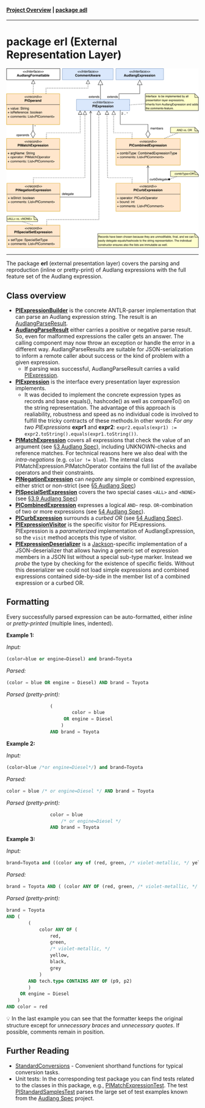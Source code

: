 #### [Project Overview](../../../../../../../README.md) | [package adl](../README.md)
----

# package erl (External Representation Layer)

![erl-overview](./erl.svg)

----

The package **erl** (external presentation layer) covers the parsing and reproduction (inline or pretty-print) of Audlang expressions with the full feature set of the Audlang expression.

## Class overview

 * **[PlExpressionBuilder](PlExpressionBuilder.java)** is the concrete ANTLR-parser implementation that can parse an Audlang expression string. The result is an [AudlangParseResult](AudlangParseResult.java).
 * **[AudlangParseResult](AudlangParseResult.java)** either carries a positive or negative parse result. So, even for malformed expressions the caller gets an answer. The calling component may now throw an exception or handle the error in a different way. AudlangParseResults are suitable for JSON-serialization to inform a remote caller about success or the kind of problem with a given expression.
   * If parsing was successful, AudlangParseResult carries a valid [PlExpression](PlExpression.java).
 * **[PlExpression](PlExpression.java)** is the interface every presentation layer expression implements.
   * It was decided to implement the concrete expression types as records and base equals(), hashcode() as well as compareTo() on the string representation. The advantage of this approach is realiability, robustness and speed as no individual code is involved to fulfill the tricky contracts of these methods.In other words: *For any two PlExpressions* **expr1** and **expr2**: `expr2.equals(expr1) := expr2.toString().equals(expr1.toString())`.
 * **[PlMatchExpression](PlMatchExpression.java)** covers all expressions that check the value of an argument (see [§3 Audlang Spec](https://github.com/KarlEilebrecht/audlang-spec/blob/main/doc/AudienceDefinitionLanguageSpecification.md#5-negation)), including UNKNOWN-checks and reference matches. For technical reasons here we also deal with the *intra-negations* (e.g. `color != blue`). The internal class PlMatchExpression.PlMatchOperator contains the full list of the availabe operators and their constraints.
 * **[PlNegationExpression](PlNegationExpression.java)** can *negate* any simple or combined expression, either strict or non-strict (see [§5 Audlang Spec](https://github.com/KarlEilebrecht/audlang-spec/blob/main/doc/AudienceDefinitionLanguageSpecification.md#5-negation))
 * **[PlSpecialSetExpression](PlSpecialSetExpression.java)** covers the two special cases `<ALL>` and `<NONE>` (see [§3.9 Audlang Spec](https://github.com/KarlEilebrecht/audlang-spec/blob/main/doc/AudienceDefinitionLanguageSpecification.md#39-all-and-none))
 * **[PlCombinedExpression](PlCombinedExpression.java)** expresses a logical `AND`- resp. `OR`-combination of two or more expressions (see [§4 Audlang Spec](https://github.com/KarlEilebrecht/audlang-spec/blob/main/doc/AudienceDefinitionLanguageSpecification.md#41-logical-and)).
 * **[PlCurbExpression](PlCurbExpression.java)** surrounds a *curbed OR* (see [§4 Audlang Spec](https://github.com/KarlEilebrecht/audlang-spec/blob/main/doc/AudienceDefinitionLanguageSpecification.md#41-logical-and)).
 * **[PlExpressionVisitor](PlExpressionVisitor.java)** is the specific visitor for PlExpressions. PlExpression is a *parameterized* implementation of AudlangExpression, so the `visit` method accepts this type of visitor.
 * **[PlExpressionDeserializer](PlExpressionDeserializer.java)** is a [Jackson](https://github.com/FasterXML/jackson)-specific implementation of a JSON-deserializer that allows having a generic set of expression members in a JSON list without a special sub-type marker. Instead we *probe* the type by checking for the existence of specific fields. Without this deserializer we could not load simple expressions and combined expressions contained side-by-side in the member list of a combined expression or a curbed OR.

## Formatting

Every successfully parsed expression can be auto-formatted, either *inline* or *pretty-printed* (multiple lines, indented).

**Example 1:**

*Input:*
```sql
(color=blue or engine=Diesel) and brand=Toyota
```

*Parsed:*
```sql
(color = blue OR engine = Diesel) AND brand = Toyota
```

*Parsed (pretty-print):*
```sql
                (
                        color = blue
                     OR engine = Diesel
                    )
                AND brand = Toyota
```

**Example 2:**

*Input:*
```sql
(color=blue /*or engine=Diesel*/) and brand=Toyota
```

*Parsed:*
```sql
color = blue /* or engine=Diesel */ AND brand = Toyota
```

*Parsed (pretty-print):*
```sql
                color = blue
                    /* or engine=Diesel */
                AND brand = Toyota
```

**Example 3:**

*Input:*
```sql
brand=Toyota and ((color any of (red, green, /* violet-metallic, */ yellow,black,grey) and (tech.type contains any of (p9, \"p2\"))) or engine=Diesel) and color=red
```

*Parsed:*
```sql
brand = Toyota AND ( (color ANY OF (red, green, /* violet-metallic, */ yellow, black, grey) AND tech.type CONTAINS ANY OF (p9, p2) ) OR engine = Diesel) AND color = red
```

*Parsed (pretty-print):*
```sql
brand = Toyota
AND (
        (
            color ANY OF (
                red,
                green,
                /* violet-metallic, */
                yellow,
                black,
                grey
            )
        AND tech.type CONTAINS ANY OF (p9, p2)
        )
     OR engine = Diesel
    )
AND color = red
```
:bulb: In the last example you can see that the formatter keeps the original structure except for *unnecessary braces* and *unnecessary quotes*. If possible, comments remain in position.

## Further Reading
 * [StandardConversions](../cnv/StandardConversions.java) - Convenient shorthand functions for typical conversion tasks.
 * Unit tests: In the corresponding test package you can find tests related to the classes in this package, e.g., [PlMatchExpressionTest](../../../../../../test/java/de/calamanari/adl/erl/PlMatchExpressionTest.java). The test [PlStandardSamplesTest](../../../../../../test/java/de/calamanari/adl/erl/PlStandardSamplesTest.java) parses the large set of test examples known from the [Audlang Spec](https://github.com/KarlEilebrecht/audlang-spec/tree/main) project.



